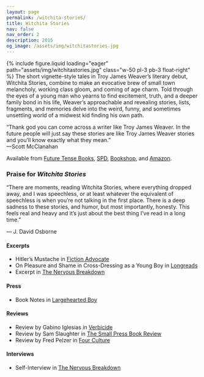 ```yaml
---
layout: page
permalink: /witchita-stories/
title: Witchita Stories
nav: false
nav_order: 2
description: 2015
og_image: /assets/img/witchitastories.jpg
---
```


{% include figure.liquid loading="eager" path="assets/img/witchitastories.jpg" class="w-50 pl-3 pb-3 float-right" %}
The short vignette-style tales in Troy James Weaver’s literary debut, Witchita Stories, combine to make an evocative brew of small town melancholy, working class gloom, and coming of age charm. Told through the eyes of a young man who yearns to find excitement, truth, and a deeper family bond in his life, Weaver’s approachable and revealing stories, lists, fragments, and memories delve into the weird, funny, and sometimes unsettling world of a midwest kid finding his own path.

<p class="lead">“Thank god you can come across a writer like Troy James Weaver. In the future people will just say these stories are like Troy James Weaver stories and you’ll know exactly what they mean.”<br />—Scott McClanahan</p>

Available from [Future Tense Books](https://futuretensebooks.com/product/wichita-stories-by-troy-james-weaver/), [SPD](https://www.spdbooks.org/Products/9781892061737/witchita-stories.aspx), [Bookshop](https://bookshop.org/contributors/troy-james-weaver), and [Amazon](https://www.amazon.com/Witchita-Stories-Troy-James-Weaver/dp/1892061732).

<p class="text-center"><i class="fa-solid fa-circle"></i></p>

<div class="clearfix"></div>

### Praise for _Witchita Stories_

“There are moments, reading Witchita Stories, where everything dropped away, and I was speechless, or at least whatever the equivalent of speechless is when you’re not talking in the first place. There is a deep sadness to these stories, and humor, but most importantly, honesty. This feels real and heavy and it’s just about the best thing I’ve read in a long time.”

— J. David Osborne

#### Excerpts

- Hitler’s Mustache in [Fiction Advocate](https://www.fictionadvocate.com/2015/04/02/hitlers-mustache/)
- On Pleasure and Shame in Cross-Dressing as a Young Boy in [Longreads](https://longreads.com/2015/06/15/troy-james-weaver-on-pleasure-and-shame-in-cross-dressing-as-a-young-boy/)
- Excerpt in [The Nervous Breakdown](https://web.archive.org/web/20200918205012/http://www.thenervousbreakdown.com/tnbfiction/2015/05/excerpt-of-witchita-stories-by-troy-james-weaver/)

#### Press

- Book Notes in [Largehearted Boy](https://largeheartedboy.com/blog/archive/2016/01/book_notes_troy.html)

#### Reviews

- Review by Gabino Iglesias in [Verbicide](https://web.archive.org/web/20210508213053/https://verbicidemagazine.com/2015/07/12/witchita-stories-troy-james-weaver-book-review/)
- Review by Sam Slaughter in [The Small Press Book Review](https://thesmallpressbookreview.blogspot.com/2015/05/local-but-not-review-of-troy-james.html)
- Review by Fred Pelzer in [Four Culture](https://web.archive.org/web/20230606153707/http://fourculture.com/review-of-troy-james-weavers-wichita-stories/)

#### Interviews

- Self-Interview in [The Nervous Breakdown](https://web.archive.org/web/20220118095157/http://www.thenervousbreakdown.com/tnbfiction/2015/05/troy-james-weaver-the-tnb-self-interview/)
